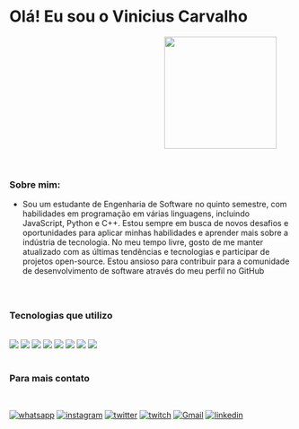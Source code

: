 ##

# Olá! Eu sou o Vinicius Carvalho

‎ ‎ ‎ ‎ ‎ ‎ ‎ ‎ ‎ ‎ ‎ ‎ ‎ ‎ ‎‎ ‎ ‎ ‎ ‎ ‎ ‎ ‎ ‎ ‎ ‎ ‎ ‎ ‎ ‎‎ ‎ ‎ ‎ ‎ ‎ ‎ ‎ ‎ ‎ ‎ ‎ ‎ ‎ ‎‎ ‎ ‎ ‎ ‎ ‎ ‎ ‎ ‎ ‎ ‎ ‎ ‎ ‎ ‎‎ ‎ ‎ ‎ ‎ ‎ ‎ ‎ ‎ ‎ ‎ ‎ ‎ ‎ ‎<img align="center" width="200px" src="https://media.giphy.com/media/qgQUggAC3Pfv687qPC/giphy.gif" />

<br/>

### Sobre mim:
- Sou um estudante de Engenharia de Software no quinto semestre, com habilidades em programação em várias linguagens, incluindo JavaScript, Python e C++. Estou sempre em busca de novos desafios e oportunidades para aplicar minhas habilidades e aprender mais sobre a indústria de tecnologia. No meu tempo livre, gosto de me manter atualizado com as últimas tendências e tecnologias e participar de projetos open-source. Estou ansioso para contribuir para a comunidade de desenvolvimento de software através do meu perfil no GitHub

<br/>



##

### Tecnologias que utilizo

<div style="display: inline_block"><br/>
    <img align="C" src="https://img.shields.io/badge/C-00599C?style=for-the-badge&logo=c&logoColor=white" />
    <img align="C++" src="https://img.shields.io/badge/C%2B%2B-00599C?style=for-the-badge&logo=c%2B%2B&logoColor=white" />
    <img align="C#" src="https://img.shields.io/badge/C%23-239120?style=for-the-badge&logo=c-sharp&logoColor=white" />
    <img align="HTML" src="https://img.shields.io/badge/HTML-239120?style=for-the-badge&logo=html5&logoColor=white" />
    <img align="CSS" src="https://img.shields.io/badge/CSS-239120?&style=for-the-badge&logo=css3&logoColor=white" />
    <img align="JavaScript" src="https://img.shields.io/badge/JavaScript-F7DF1E?style=for-the-badge&logo=javascript&logoColor=black" />
    <img align="python" src="https://img.shields.io/badge/Python-14354C?style=for-the-badge&logo=python&logoColor=white" />
    <img align="MySQL" src="https://img.shields.io/badge/MySQL-00000F?style=for-the-badge&logo=mysql&logoColor=white" />
</div><br/>

### Para mais contato

<br/>

[![whatsapp](https://img.shields.io/badge/WhatsApp-25D366?style=for-the-badge&logo=whatsapp&logoColor=white)](https://contate.me/httpswwwlinkedincominvinicius-carvalho-silva-a602a91b9)
[![instagram](https://img.shields.io/badge/Instagram-E4405F?style=for-the-badge&logo=instagram&logoColor=white)](https://www.instagram.com/carvalho_.vini/)
[![twitter](https://img.shields.io/badge/Twitter-1DA1F2?style=for-the-badge&logo=twitter&logoColor=white)](https://twitter.com/caraalhovini)
[![twitch](https://img.shields.io/badge/Twitch-9146FF?style=for-the-badge&logo=twitch&logoColor=white)](https://www.twitch.tv/caralhovini)
[![Gmail](https://img.shields.io/badge/Gmail-D14836?style=for-the-badge&logo=gmail&logoColor=white)](mailto:carvalhovini2002@gmail.com) 
[![linkedin](https://img.shields.io/badge/LinkedIn-0077B5?style=for-the-badge&logo=linkedin&logoColor=white)](https://www.linkedin.com/in/vinicius-carvalho-silva-a602a91b9/)

